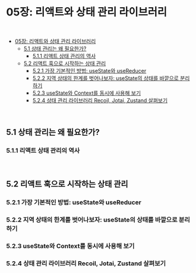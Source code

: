 # 05장: 리액트와 상태 관리 라이브러리

<br>

- [05장: 리액트와 상태 관리 라이브러리](#05장-리액트와-상태-관리-라이브러리)
  - [5.1 상태 관리는 왜 필요한가?](#51-상태-관리는-왜-필요한가)
    - [5.1.1 리액트 상태 관리의 역사](#511-리액트-상태-관리의-역사)
  - [5.2 리액트 훅으로 시작하는 상태 관리](#52-리액트-훅으로-시작하는-상태-관리)
    - [5.2.1 가장 기본적인 방법: useState와 useReducer](#521-가장-기본적인-방법-usestate와-usereducer)
    - [5.2.2 지역 상태의 한계를 벗어나보자: useState의 상태를 바깥으로 분리하기](#522-지역-상태의-한계를-벗어나보자-usestate의-상태를-바깥으로-분리하기)
    - [5.2.3 useState와 Context를 동시에 사용해 보기](#523-usestate와-context를-동시에-사용해-보기)
    - [5.2.4 상태 관리 라이브러리 Recoil, Jotai, Zustand 살펴보기](#524-상태-관리-라이브러리-recoil-jotai-zustand-살펴보기)

<br>

## 5.1 상태 관리는 왜 필요한가?
### 5.1.1 리액트 상태 관리의 역사

<br>

## 5.2 리액트 훅으로 시작하는 상태 관리
### 5.2.1 가장 기본적인 방법: useState와 useReducer
### 5.2.2 지역 상태의 한계를 벗어나보자: useState의 상태를 바깥으로 분리하기
### 5.2.3 useState와 Context를 동시에 사용해 보기
### 5.2.4 상태 관리 라이브러리 Recoil, Jotai, Zustand 살펴보기

